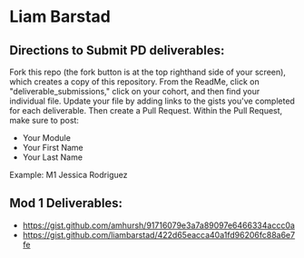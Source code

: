 # Liam Barstad

## Directions to Submit PD deliverables:
Fork this repo (the fork button is at the top righthand side of your screen), which creates a copy of this repository. From the ReadMe, click on "deliverable_submissions," click on your cohort, and then find your individual file. Update your file by adding links to the gists you've completed for each deliverable. Then create a Pull Request. Within the Pull Request, make sure to post:

* Your Module
* Your First Name
* Your Last Name

Example: M1 Jessica Rodriguez

## Mod 1 Deliverables:
* https://gist.github.com/amhursh/91716079e3a7a89097e6466334accc0a
* https://gist.github.com/liambarstad/422d65eacca40a1fd96206fc88a6e7fe
